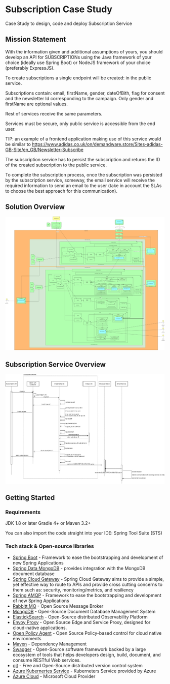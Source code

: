 # Subscription Case Study
Case Study to design, code and deploy Subscription Service

## Mission Statement
With the information given and additional assumptions of yours, you should develop an API for SUBSCRIPTIONs using the Java framework of your choice (ideally use Spring Boot) or NodeJS framework of your choice (preferably ExpressJS).   

To create subscriptions a single endpoint will be created: in the public service.

Subscriptions contain: email, firstName, gender, dateOfBith, flag for consent and the newsletter Id corresponding to the campaign. Only gender and firstName are optional values. 

Rest of services receive the same parameters.

Services must be secure, only public service is accessible from the end user.

TIP: an example of a frontend application making use of this service would be similar to https://www.adidas.co.uk/on/demandware.store/Sites-adidas-GB-Site/en_GB/Newsletter-Subscribe

The subscription service has to persist the subscription and returns the ID of the created subscription to the public service.

To complete the subscription process, once the subscription was persisted by the subscription service, someway, the email service will receive the required  information to send an email to the user (take in account the SLAs to choose the best approach for this communication).

## Solution Overview 

<img src="subscription-service-solution.jpg"/>

## Subscription Service Overview

<img src="subscription-service-sequence.jpg"/>

## Getting Started

### Requirements
JDK 1.8 or later
Gradle 4+ or Maven 3.2+

You can also import the code straight into your IDE:
Spring Tool Suite (STS)

### Tech stack & Open-source libraries
*   [Spring Boot](https://spring.io/projects/spring-boot) - Framework to ease the bootstrapping and development of new Spring Applications
*   [Spring Data MongoDB](https://spring.io/projects/spring-data-mongodb) - provides integration with the MongoDB document database
*   [Spring Cloud Gateway](https://spring.io/projects/spring-cloud-gateway) - Spring Cloud Gateway aims to provide a simple, yet effective way to route to APIs and provide cross cutting concerns to them such as: security, monitoring/metrics, and resiliency
*   [Spring AMQP](https://spring.io/projects/spring-amqp) - Framework to ease the bootstrapping and development of new Spring Applications
*   [Rabbitt MQ](https://www.rabbitmq.com/) - Open Source Message Broker
* 	[MongoDB](https://www.mongodb.com/) - Open-Source Document Database Management System
*   [ElastickSearch](https://www.elastic.co//) -  Open-Source distributed Observability Platform
*   [Envoy Proxy](https://www.envoyproxy.io/) - Open Source Edge and Service Proxy, designed for cloud-native applications. 
*   [Open Policy Agent](https://www.openpolicyagent.org/) - Open Source Policy-based control for cloud native environments
* 	[Maven](https://maven.apache.org/) - Dependency Management
* 	[Swagger](https://swagger.io/) - Open-Source software framework backed by a large ecosystem of tools that helps developers design, build, document, and consume RESTful Web services.
* 	[git](https://git-scm.com/) - Free and Open-Source distributed version control system
* 	[Azure Kubernertes Service](https://azure.microsoft.com/services/kubernetes-service/) - Kuberneters Service provided by Azure
* 	[Azure Cloud](https://azure.microsoft.com/) - Microsoft Cloud Provider

